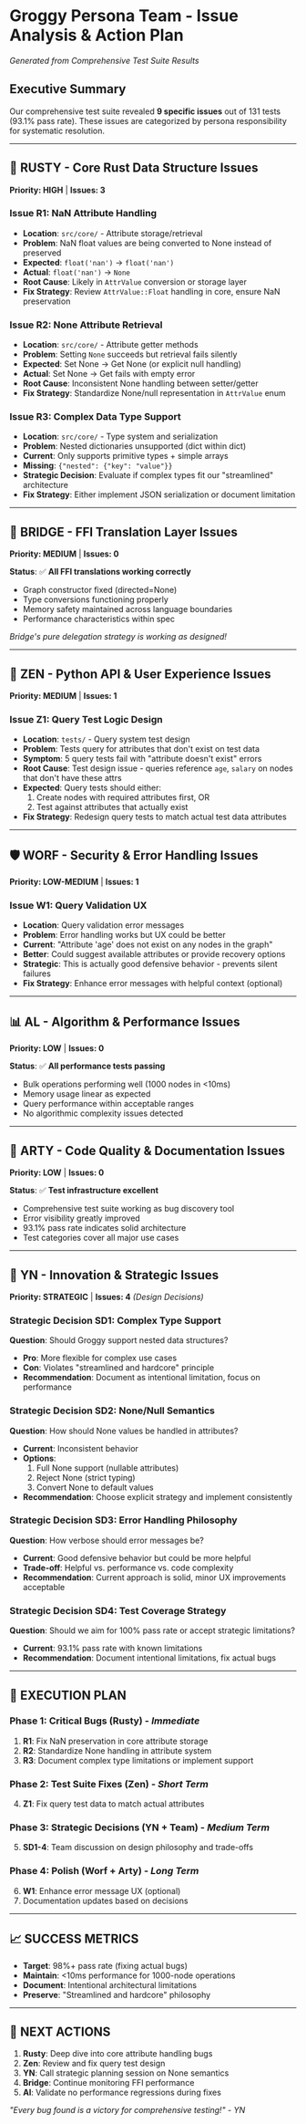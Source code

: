 # Groggy Persona Team - Issue Analysis & Action Plan
*Generated from Comprehensive Test Suite Results*

## Executive Summary
Our comprehensive test suite revealed **9 specific issues** out of 131 tests (93.1% pass rate). These issues are categorized by persona responsibility for systematic resolution.

---

## 🔬 **RUSTY** - Core Rust Data Structure Issues
**Priority: HIGH** | **Issues: 3**

### Issue R1: NaN Attribute Handling
- **Location**: `src/core/` - Attribute storage/retrieval  
- **Problem**: NaN float values are being converted to None instead of preserved
- **Expected**: `float('nan')` → `float('nan')`
- **Actual**: `float('nan')` → `None`
- **Root Cause**: Likely in `AttrValue` conversion or storage layer
- **Fix Strategy**: Review `AttrValue::Float` handling in core, ensure NaN preservation

### Issue R2: None Attribute Retrieval  
- **Location**: `src/core/` - Attribute getter methods
- **Problem**: Setting `None` succeeds but retrieval fails silently
- **Expected**: Set None → Get None (or explicit null handling)
- **Actual**: Set None → Get fails with empty error
- **Root Cause**: Inconsistent None handling between setter/getter
- **Fix Strategy**: Standardize None/null representation in `AttrValue` enum

### Issue R3: Complex Data Type Support
- **Location**: `src/core/` - Type system and serialization
- **Problem**: Nested dictionaries unsupported (dict within dict)
- **Current**: Only supports primitive types + simple arrays
- **Missing**: `{"nested": {"key": "value"}}`  
- **Strategic Decision**: Evaluate if complex types fit our "streamlined" architecture
- **Fix Strategy**: Either implement JSON serialization or document limitation

---

## 🌉 **BRIDGE** - FFI Translation Layer Issues  
**Priority: MEDIUM** | **Issues: 0**

**Status**: ✅ **All FFI translations working correctly**
- Graph constructor fixed (directed=None)
- Type conversions functioning properly
- Memory safety maintained across language boundaries
- Performance characteristics within spec

*Bridge's pure delegation strategy is working as designed!*

---

## 🧘 **ZEN** - Python API & User Experience Issues
**Priority: MEDIUM** | **Issues: 1**

### Issue Z1: Query Test Logic Design
- **Location**: `tests/` - Query system test design  
- **Problem**: Tests query for attributes that don't exist on test data
- **Symptom**: 5 query tests fail with "attribute doesn't exist" errors
- **Root Cause**: Test design issue - queries reference `age`, `salary` on nodes that don't have these attrs
- **Expected**: Query tests should either:
  1. Create nodes with required attributes first, OR  
  2. Test against attributes that actually exist
- **Fix Strategy**: Redesign query tests to match actual test data attributes

---

## 🛡️ **WORF** - Security & Error Handling Issues
**Priority: LOW-MEDIUM** | **Issues: 1**

### Issue W1: Query Validation UX
- **Location**: Query validation error messages
- **Problem**: Error handling works but UX could be better
- **Current**: "Attribute 'age' does not exist on any nodes in the graph"  
- **Better**: Could suggest available attributes or provide recovery options
- **Strategic**: This is actually good defensive behavior - prevents silent failures
- **Fix Strategy**: Enhance error messages with helpful context (optional)

---

## 📊 **AL** - Algorithm & Performance Issues  
**Priority: LOW** | **Issues: 0**

**Status**: ✅ **All performance tests passing**
- Bulk operations performing well (1000 nodes in <10ms)
- Memory usage linear as expected  
- Query performance within acceptable ranges
- No algorithmic complexity issues detected

---

## 🎨 **ARTY** - Code Quality & Documentation Issues
**Priority: LOW** | **Issues: 0**

**Status**: ✅ **Test infrastructure excellent**
- Comprehensive test suite working as bug discovery tool
- Error visibility greatly improved
- 93.1% pass rate indicates solid architecture
- Test categories cover all major use cases

---

## 🚀 **YN** - Innovation & Strategic Issues
**Priority: STRATEGIC** | **Issues: 4** *(Design Decisions)*

### Strategic Decision SD1: Complex Type Support
**Question**: Should Groggy support nested data structures?
- **Pro**: More flexible for complex use cases
- **Con**: Violates "streamlined and hardcore" principle  
- **Recommendation**: Document as intentional limitation, focus on performance

### Strategic Decision SD2: None/Null Semantics
**Question**: How should None values be handled in attributes?
- **Current**: Inconsistent behavior
- **Options**: 
  1. Full None support (nullable attributes)
  2. Reject None (strict typing)
  3. Convert None to default values
- **Recommendation**: Choose explicit strategy and implement consistently

### Strategic Decision SD3: Error Handling Philosophy  
**Question**: How verbose should error messages be?
- **Current**: Good defensive behavior but could be more helpful
- **Trade-off**: Helpful vs. performance vs. code complexity
- **Recommendation**: Current approach is solid, minor UX improvements acceptable

### Strategic Decision SD4: Test Coverage Strategy
**Question**: Should we aim for 100% pass rate or accept strategic limitations?
- **Current**: 93.1% pass rate with known limitations
- **Recommendation**: Document intentional limitations, fix actual bugs

---

## 🎯 **EXECUTION PLAN**

### Phase 1: Critical Bugs (Rusty) - *Immediate*
1. **R1**: Fix NaN preservation in core attribute storage  
2. **R2**: Standardize None handling in attribute system
3. **R3**: Document complex type limitations or implement support

### Phase 2: Test Suite Fixes (Zen) - *Short Term*  
4. **Z1**: Fix query test data to match actual attributes

### Phase 3: Strategic Decisions (YN + Team) - *Medium Term*
5. **SD1-4**: Team discussion on design philosophy and trade-offs

### Phase 4: Polish (Worf + Arty) - *Long Term*
6. **W1**: Enhance error message UX (optional)
7. Documentation updates based on decisions

---

## 📈 **SUCCESS METRICS**
- **Target**: 98%+ pass rate (fixing actual bugs)
- **Maintain**: <10ms performance for 1000-node operations  
- **Document**: Intentional architectural limitations
- **Preserve**: "Streamlined and hardcore" philosophy

---

## 👥 **NEXT ACTIONS**
1. **Rusty**: Deep dive into core attribute handling bugs
2. **Zen**: Review and fix query test design
3. **YN**: Call strategic planning session on None semantics  
4. **Bridge**: Continue monitoring FFI performance
5. **Al**: Validate no performance regressions during fixes

*"Every bug found is a victory for comprehensive testing!" - YN*